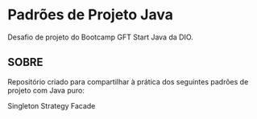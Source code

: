 # Padrões de Projeto Java

Desafio de projeto do Bootcamp GFT Start Java da DIO.

## SOBRE

Repositório criado para compartilhar à prática dos seguintes padrões de projeto com Java puro:

Singleton
Strategy
Facade
